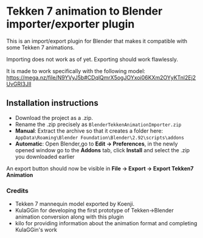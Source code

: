 # Tekken 7 animation to Blender importer/exporter plugin

This is an import/export plugin for Blender that makes it compatible with some Tekken 7 animations.
 
Importing does not work as of yet. Exporting should work flawlessly.

It is made to work specifically with the following model: https://mega.nz/file/N9YVyJ5b#CDqlQmrX5ogJOYxoi06KXm2OYyKTnl2Ej2UvGRI3JlI
 
## Installation instructions
 
- Download the project as a .zip.
- Rename the .zip precisely as `BlenderTekkenAnimationImporter.zip` 
- **Manual**: Extract the archive so that it creates a folder here: `AppData\Roaming\Blender Foundation\Blender\2.92\scripts\addons`
- **Automatic**: Open Blender,go to **Edit -> Preferences**, in the newly opened window go to the **Addons** tab, click **Install** and select the .zip you downloaded earlier

An export button should now be visible in **File -> Export -> Export Tekken7 Animation**

### Credits

- Tekken 7 mannequin model exported by Koenji.
- KulaGGin for developing the first prototype of Tekken->Blender animation conversion along with this plugin
- kilo for providing information about the animation format and completing KulaGGin's work
